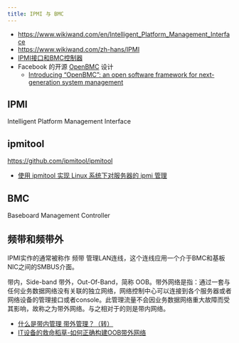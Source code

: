```yaml
---
title: IPMI 与 BMC
---
```



- https://www.wikiwand.com/en/Intelligent_Platform_Management_Interface
- https://www.wikiwand.com/zh-hans/IPMI
- [IPMI接口和BMC控制器](https://blog.csdn.net/Frank_Abagnale/article/details/78933075)
- Facebook 的开源 [OpenBMC](https://github.com/facebook/openbmc) 设计
  - [Introducing “OpenBMC”: an open software framework for next-generation system management](https://engineering.fb.com/open-source/introducing-openbmc-an-open-software-framework-for-next-generation-system-management/)

## IPMI

Intelligent Platform Management Interface

## ipmitool

https://github.com/ipmitool/ipmitool

- [使用 ipmitool 实现 Linux 系统下对服务器的 ipmi 管理](https://www.ibm.com/developerworks/cn/linux/l-ipmi/?spm=ata.13261165.0.0.a10a3578QqPikR)

## BMC

Baseboard Management Controller

## 频带和频带外

IPMI实作的通常被称作 频带 管理LAN连线，这个连线应用一个介于BMC和基板NIC之间的SMBUS介面。

带内，Side-band
带外，Out-Of-Band，简称 OOB。带外网络是指：通过一套与任何业务数据网络没有关联的独立网络，网络控制中心可以连接到各个服务器或者网络设备的管理接口或者console。此管理流量不会因业务数据网络重大故障而受其影响，故称之为带外网络。与之相对于的则是带内网络。

- [什么是带内管理 带外管理？（转）](https://www.cnblogs.com/bakari/archive/2012/08/05/2623780.html)
- [IT设备的救命稻草-如何正确构建OOB带外网络](https://blog.51cto.com/gingerbeer/1980615)
